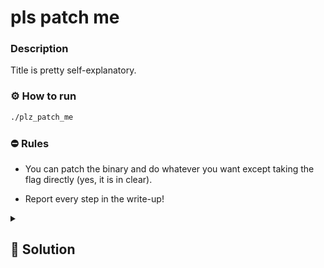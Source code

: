# pls patch me

### Description
Title is pretty self-explanatory.

### ⚙ How to run
```bash
./plz_patch_me
```

### ⛔ Rules
- You can patch the binary and do whatever you want
except taking the flag directly (yes, it is in clear).

- Report every step in the write-up!

<details>
    <summary>
        <h2>🔑 Solution</h2>
    </summary>

We can patch the binary, so:
- First input: `Y`;
- We can just change the `op code` of the to a direct jump, so: `JZ` => `JNZ`, so `74` => `75`;
- Analyzing the code, we see that the correct inputs are randomly generated at runtime. We can patch the `JZ` instructions to `JMP` in order to make the program accept every input, so `74` => `EB`
- We don't want to wait 150 seconds, so just replace `JLE` with a `NOP` so it only gets executed once (you have to do it twice).


<h3> 🚩 Flag </h3>

```plain
spritz{th4ts_wh4t_sh3_s41d}
```
</details>